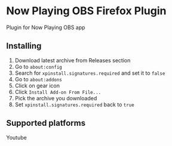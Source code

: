 # Now Playing OBS Firefox Plugin
Plugin for Now Playing OBS app

## Installing
1. Download latest archive from Releases section
2. Go to `about:config`
3. Search for `xpinstall.signatures.required` and set it to `false`
4. Go to `about:addons`
5. Click on gear icon
6. Click `Install Add-on From File...`
7. Pick the archive you downloaded
8. Set `xpinstall.signatures.required` back to `true`

## Supported platforms
Youtube
